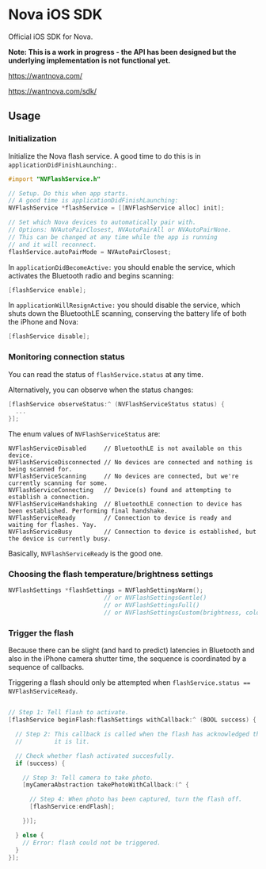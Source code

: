 Nova iOS SDK
============

Official iOS SDK for Nova.

**Note: This is a work in progress - the API has been designed but the underlying implementation is not functional yet.**

https://wantnova.com/

https://wantnova.com/sdk/


Usage
-----

### Initialization

Initialize the Nova flash service. A good time to do this is in `applicationDidFinishLaunching:`.

```objective-c
#import "NVFlashService.h"

// Setup. Do this when app starts.
// A good time is applicationDidFinishLaunching:
NVFlashService *flashService = [[NVFlashService alloc] init];

// Set which Nova devices to automatically pair with.
// Options: NVAutoPairClosest, NVAutoPairAll or NVAutoPairNone.
// This can be changed at any time while the app is running
// and it will reconnect.
flashService.autoPairMode = NVAutoPairClosest;
```

In `applicationDidBecomeActive:` you should enable the service, which
activates the Bluetooth radio and begins scanning:

```objective-c
[flashService enable];
```

In `applicationWillResignActive:` you should disable the service, which
shuts down the BluetoothLE scanning, conserving the battery life of
both the iPhone and Nova:

```objective-c
[flashService disable];
```


### Monitoring connection status

You can read the status of `flashService.status` at any time.

Alternatively, you can observe when the status changes:

```objective-c
[flashService observeStatus:^ (NVFlashServiceStatus status) {
  ...
}];
```
The enum values of `NVFlashServiceStatus` are:

``` 
NVFlashServiceDisabled     // BluetoothLE is not available on this device.
NVFlashServiceDisconnected // No devices are connected and nothing is being scanned for.
NVFlashServiceScanning     // No devices are connected, but we're currently scanning for some.
NVFlashServiceConnecting   // Device(s) found and attempting to establish a connection.
NVFlashServiceHandshaking  // BluetoothLE connection to device has been established. Performing final handshake.
NVFlashServiceReady        // Connection to device is ready and waiting for flashes. Yay.
NVFlashServiceBusy         // Connection to device is established, but the device is currently busy.
```

Basically, `NVFlashServiceReady` is the good one.


### Choosing the flash temperature/brightness settings

```objective-c
NVFlashSettings *flashSettings = NVFlashSettingsWarm();
                           // or NVFlashSettingsGentle()
                           // or NVFlashSettingsFull()
                           // or NVFlashSettingsCustom(brightness, colorTemp)
```

### Trigger the flash

Because there can be slight (and hard to predict) latencies in Bluetooth
and also in the iPhone camera shutter time, the sequence is coordinated
by a sequence of callbacks.

Triggering a flash should only be attempted when `flashService.status == NVFlashServiceReady`.

```objective-c

// Step 1: Tell flash to activate.
[flashService beginFlash:flashSettings withCallback:^ (BOOL success) {

  // Step 2: This callback is called when the flash has acknowledged that
  //         it is lit.

  // Check whether flash activated succesfully.
  if (success) {

    // Step 3: Tell camera to take photo.
    [myCameraAbstraction takePhotoWithCallback:(^ {

      // Step 4: When photo has been captured, turn the flash off.
      [flashService:endFlash];

    })];

  } else {
    // Error: flash could not be triggered.
  }
}];
```

